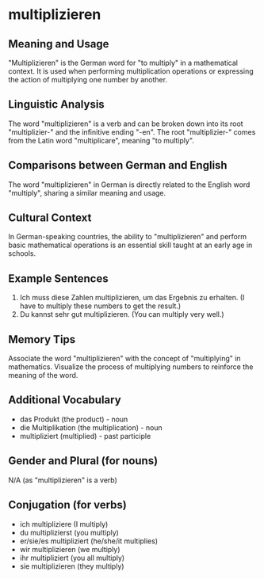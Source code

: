 # multiplizieren
## Meaning and Usage
"Multiplizieren" is the German word for "to multiply" in a mathematical context. It is used when performing multiplication operations or expressing the action of multiplying one number by another.

## Linguistic Analysis
The word "multiplizieren" is a verb and can be broken down into its root "multiplizier-" and the infinitive ending "-en". The root "multiplizier-" comes from the Latin word "multiplicare", meaning "to multiply".

## Comparisons between German and English
The word "multiplizieren" in German is directly related to the English word "multiply", sharing a similar meaning and usage.

## Cultural Context
In German-speaking countries, the ability to "multiplizieren" and perform basic mathematical operations is an essential skill taught at an early age in schools.

## Example Sentences
1. Ich muss diese Zahlen multiplizieren, um das Ergebnis zu erhalten. (I have to multiply these numbers to get the result.)
2. Du kannst sehr gut multiplizieren. (You can multiply very well.)

## Memory Tips
Associate the word "multiplizieren" with the concept of "multiplying" in mathematics. Visualize the process of multiplying numbers to reinforce the meaning of the word.

## Additional Vocabulary
- das Produkt (the product) - noun
- die Multiplikation (the multiplication) - noun
- multipliziert (multiplied) - past participle

## Gender and Plural (for nouns)
N/A (as "multiplizieren" is a verb)

## Conjugation (for verbs)
- ich multipliziere (I multiply)
- du multiplizierst (you multiply)
- er/sie/es multipliziert (he/she/it multiplies)
- wir multiplizieren (we multiply)
- ihr multipliziert (you all multiply)
- sie multiplizieren (they multiply)